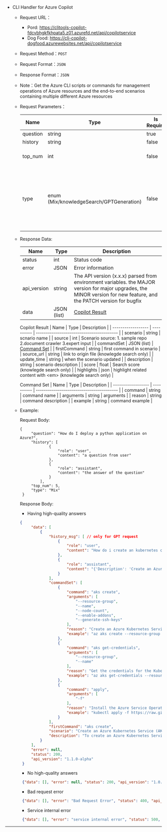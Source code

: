 
* <span id = "Copilot">CLI Handler for Azure Copilot</span>

    * Request URL：
      - Pord: https://clitools-copilot-fdcvbhgkfkhpata5.z01.azurefd.net/api/copilotservice
      - Dog Food: https://cli-copilot-dogfood.azurewebsites.net/api/copilotservice

    * Request Method：`POST`

    * Request Format：`JSON`

    * Response Format：`JSON`

    * Note：Get the Azure CLI scripts or commands for management operations of Azure resources and the end-to-end scenarios containing multiple different Azure resources

    * Request Parameters：

        | Name    | Type          | Is Require | Default value | Description                                          | Notes     |
        | ------- | ------------- | ---------- | ------------- | ---------------------------------------------------- | --------- |
        | question | string       | true       | -             | Customer questions                                   | -         |
        | history  | string       | false      | -             | Chat history                                         | -         |
        | top_num  | int          | false      | 5             | The maximum number of search results                 | -         |
        | type     | enum (Mix/knowledgeSearch/GPTGeneration) | false      | Mix | The service type, the mix mode is to first calls "knowledgeSearch". If "knowledgeSearch" does not meet expectations, it will fall back to "GPTGeneration" | Under normal circumstances, it is not recommended to send this parameter, as our server will control the service type by default         |

    * Response Data:

        | Name         | Type         | Description                               |
        |--------------|--------------| ----------------------------------------- |
        | status       | int          | Status code                               |
        | error        | JSON         | Error information                         |
        | api_version  | string       | The API version (x.x.x) parsed from environment variables. the MAJOR version for major upgrades, the MINOR version for new feature, and the PATCH version for bugfix |
        | data         | JSON (list)  | [Copilot Result](#copilot_result)           |

        <span id = "copilot_result">Copilot Result</span>
        | Name               | Type       | Description                               |
        | ------------------ | ---------- | ----------------------------------------- |
        | scenario           | string     | scnario name                              |
        | source             | int        | Scenario source: 1. sample repo 2.document crawler 3.expert input |
        | commandSet         | JSON (list) | [Command Set](#command_set)              |
        | firstCommand       | string     | first command in scenario                 |
        | source_url         | string     | link to origin file (knowlegde search only) |
        | update_time        | string     | when the scenario updated                 |
        | description        | string     | scenario description                      |
        | score              | float      | Search score (knowlegde search only)                              |
        | highlights         | json       | highlight related content with &lt;em&gt; (knowlegde search only) |
  
        <span id = "command_set">Command Set</span>
        | Name               | Type       | Description                               |
        | ------------------ | ---------- | ----------------------------------------- |
        | command            | string     | command name                              |
        | arguments          | string     | arguments                                 |
        | reason             | string     | command description                       |
        | example            | string     | command example                           |

    * Example:

        Request Body:
        ```http
        {
             "question": "How do I deploy a python application on Azure?",
             "history": [
                     {
                         "role": "user",
                         "content": "a question from user"
                     },
                     {
                         "role": "assistant",
                         "content": "the answer of the question"
                     }
                 ],
             "top_num": 5,
             "type": "Mix"
         }
        ```

        Response Body:
        - Having high-quality answers
        ```json
        {
             "data": [
                 {
                     "history_msg": [ // only for GPT request
                         {
                             "role": "user", 
                             "content": "How do i create an kubernetes cluster with service mesh using Azure CLI"
                         }, 
                         {
                             "role": "assistant", 
                             "content": "{'Description': 'Create an Azure Kubernetes Service (AKS) cluster and install the Azure Service Operator', 'CommandSet': [{'command': 'aks create', 'arguments': ['--resource-group', '--name', '--node-count', '--enable-addons', '--generate-ssh-keys'], 'reason': 'Create an Azure Kubernetes Service (AKS) cluster.', 'example': 'az aks create --resource-group chatgpt-ResourceGroup-123456 --name chatgpt-AKS-123456 --node-count 2 --enable-addons monitoring --generate-ssh-keys'}, {'command': 'aks get-credentials', 'arguments': ['--resource-group', '--name'], 'reason': 'Get the credentials for the Kubernetes cluster.', 'example': 'az aks get-credentials --resource-group chatgpt-ResourceGroup-123456 --name chatgpt-AKS-123456'}, {'command': 'apply', 'arguments': ['-f'], 'reason': 'Install the Azure Service Operator on the cluster.', 'example': 'kubectl apply -f https://raw.githubusercontent.com/Azure/azure-service-operator/master/charts/azure-service-operator/crds.yaml'}], 'Reason': 'To create an Azure Kubernetes Service (AKS) cluster and install the Azure Service Operator, you need to create the AKS cluster, get the credentials for the cluster, and then apply the Azure Service Operator.'}"
                         }
                     ], 
                     "commandSet": [
                         {
                             "command": "aks create", 
                             "arguments": [
                                 "--resource-group", 
                                 "--name", 
                                 "--node-count", 
                                 "--enable-addons", 
                                 "--generate-ssh-keys"
                             ], 
                             "reason": "Create an Azure Kubernetes Service (AKS) cluster.", 
                             "example": "az aks create --resource-group chatgpt-ResourceGroup-123456 --name chatgpt-AKS-123456 --node-count 2 --enable-addons monitoring --generate-ssh-keys"
                         }, 
                         {
                             "command": "aks get-credentials", 
                             "arguments": [
                                 "--resource-group", 
                                 "--name"
                             ], 
                             "reason": "Get the credentials for the Kubernetes cluster.", 
                             "example": "az aks get-credentials --resource-group chatgpt-ResourceGroup-123456 --name chatgpt-AKS-123456"
                         }, 
                         {
                             "command": "apply", 
                             "arguments": [
                                 "-f"
                             ], 
                             "reason": "Install the Azure Service Operator on the cluster.", 
                             "example": "kubectl apply -f https://raw.githubusercontent.com/Azure/azure-service-operator/master/charts/azure-service-operator/crds.yaml"
                         }
                     ], 
                     "firstCommand": "aks create", 
                     "scenario": "Create an Azure Kubernetes Service (AKS) cluster and install the Azure Service Operator", 
                     "description": "To create an Azure Kubernetes Service (AKS) cluster and install the Azure Service Operator, you need to create the AKS cluster, get the credentials for the cluster, and then apply the Azure Service Operator."
                 }
             ], 
             "error": null,
             "status": 200, 
             "api_version": "1.1.0-alpha"
         }
        ```

        - No high-quality answers
        ```json
         {"data": [], "error": null, "status": 200, "api_version": "1.0.0"}
        ```

        - Bad request error
        ```json
         {"data": [], "error": "Bad Request Error", "status": 400, "api_version": "1.0.0"}
        ```

        - Service internal error
        ```json
         {"data": [], "error": "service internal error", "status": 500, "api_version": "1.0.0"}
        ```

---
